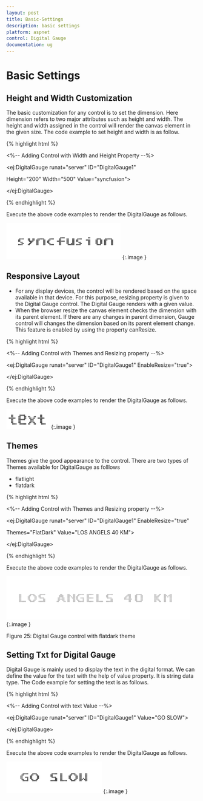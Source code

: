 ```yaml
---
layout: post
title: Basic-Settings
description: basic settings
platform: aspnet
control: Digital Gauge
documentation: ug
---
```


# Basic Settings

## Height and Width Customization

The basic customization for any control is to set the dimension. Here dimension refers to two major attributes such as height and width. The height and width assigned in the control will render the canvas element in the given size. The code example to set height and width is as follow. 

{% highlight html %}

&lt;%-- Adding Control with Width and Height Property --%&gt;

<ej:DigitalGauge runat="server" ID="DigitalGauge1"



Height="200" Width="500" Value="syncfusion">



&lt;/ej:DigitalGauge&gt;

{% endhighlight %}

Execute the above code examples to render the DigitalGauge as follows. 



![](Basic-Settings_images/Basic-Settings_img1.png)
{:.image }




## Responsive Layout

* For any display devices, the control will be rendered based on the space available in that device. For this purpose, resizing property is given to the Digital Gauge control. The Digital Gauge renders with a given value. 
* When the browser resize the canvas element checks the dimension with its parent element. If there are any changes in parent dimension, Gauge control will changes the dimension based on its parent element change. This feature is enabled by using the property canResize.





{% highlight html %}

&lt;%-- Adding Control with Themes and Resizing property --%&gt;

&lt;ej:DigitalGauge runat="server" ID="DigitalGauge1" EnableResize="true"&gt;





&lt;/ej:DigitalGauge&gt;

{% endhighlight %}

Execute the above code examples to render the DigitalGauge as follows. 



![](Basic-Settings_images/Basic-Settings_img2.png) 
{:.image }




## Themes

Themes give the good appearance to the control. There are two types of Themes available for DigitalGauge as folllows

* flatlight
* flatdark

{% highlight html %}

&lt;%-- Adding Control with Themes and Resizing property --%&gt;

<ej:DigitalGauge runat="server" ID="DigitalGauge1" EnableResize="true"



Themes="FlatDark" Value="LOS ANGELS 40 KM">





&lt;/ej:DigitalGauge&gt;

{% endhighlight %}

Execute the above code examples to render the DigitalGauge as follows. 

![](Basic-Settings_images/Basic-Settings_img3.png)
{:.image }


Figure 25: Digital Gauge control with flatdark theme



## Setting Txt for Digital Gauge

Digital Gauge is mainly used to display the text in the digital format. We can define the value for the text with the help of value property. It is string data type. The Code example for setting the text is as follows.


{% highlight html %}

&lt;%-- Adding Control with text Value --%&gt;

&lt;ej:DigitalGauge runat="server" ID="DigitalGauge1" Value="GO SLOW"&gt;



&lt;/ej:DigitalGauge&gt;

{% endhighlight %}

Execute the above code examples to render the DigitalGauge as follows.



![](Basic-Settings_images/Basic-Settings_img4.png)
{:.image }




